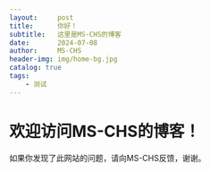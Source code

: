 ```yaml
---
layout:     post
title:      你好！
subtitle:   这里是MS-CHS的博客
date:       2024-07-08
author:     MS-CHS
header-img: img/home-bg.jpg
catalog: true
tags:
    - 测试
---
```

# 欢迎访问MS-CHS的博客！
如果你发现了此网站的问题，请向MS-CHS反馈，谢谢。

